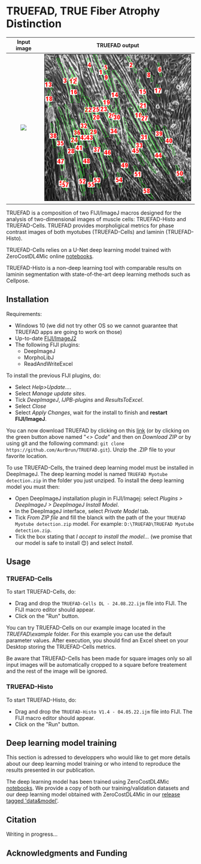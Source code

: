 # TRUEFAD, TRUE Fiber Atrophy Distinction

Input image                |  TRUEFAD output
:-------------------------:|:-------------------------:
![](dev/illustration.tif)  |  ![](dev/illustration_output.png)

TRUEFAD is a composition of two FIJI/ImageJ macros designed for the analysis of two-dimensional images of muscle cells: TRUEFAD-Histo and TRUEFAD-Cells. TRUEFAD provides morpholigical metrics for phase contrast images of both myotubes (TRUEFAD-Cells) and laminin (TRUEFAD-Histo). 

TRUEFAD-Cells relies on a U-Net deep learning model trained with ZeroCostDL4Mic online [notebooks](https://github.com/HenriquesLab/ZeroCostDL4Mic/wiki). 

TRUEFAD-Histo is a non-deep learning tool with comparable results on laminin segmentation with state-of-the-art deep learning methods such as Cellpose.

## Installation

Requirements:
- Windows 10 (we did not try other OS so we cannot guarantee that TRUEFAD apps are going to work on those)
- Up-to-date [FIJI/ImageJ2](https://imagej.net/software/fiji/downloads)
- The following FIJI plugins:
  - DeepImageJ
  - MorphoLibJ
  - ReadAndWriteExcel 
  
To install the previous FIJI plugins, do:
- Select *Help>Update...*.
- Select *Manage update sites*.
- Tick *DeepImageJ*, *IJPB-plugins* and *ResultsToExcel*.
- Select *Close*
- Select *Apply Changes*, wait for the install to finish and **restart FIJI/ImageJ**.

You can now download TRUEFAD by clicking on this [link](https://github.com/AurBrun/TRUEFAD/archive/refs/heads/main.zip) (or by clicking on the green button above named "*<> Code*" and then on *Download ZIP* or by using git and the following command: `git clone https://github.com/AurBrun/TRUEFAD.git`). Unzip the .ZIP file to your favorite location.

To use TRUEFAD-Cells, the trained deep learning model must be installed in DeepImageJ. The deep learning model is named `TRUEFAD Myotube detection.zip` in the folder you just unziped. To install the deep learning model you must then:
- Open DeepImageJ installation plugin in FIJI/Imagej: select *Plugins > DeepImageJ > DeepImageJ Install Model*.
- In the DeepImageJ interface, select *Private Model* tab.
- Tick *From ZIP file* and fill the blanck with the path of the your `TRUEFAD Myotube detection.zip` model. For example: `D:\TRUEFAD\TRUEFAD Myotube detection.zip`.
- Tick the box stating that *I accept to install the model...* (we promise that our model is safe to install :blush:) and select *Install*.

## Usage

### TRUEFAD-Cells

To start TRUEFAD-Cells, do:
- Drag and drop the `TRUEFAD-Cells DL - 24.08.22.ijm` file into FIJI. The FIJI macro editor should appear. 
- Click on the "Run" button. 

You can try TRUEFAD-Cells on our example image located in the *TRUEFAD\example* folder. For this example you can use the default parameter values. After execution, you should find an Excel sheet on your Desktop storing the TRUEFAD-Cells metrics. 

Be aware that TRUEFAD-Cells has been made for square images only so all input images will be automatically cropped to a square before treatement and the rest of the image will be ignored. 

### TRUEFAD-Histo

To start TRUEFAD-Histo, do:
- Drag and drop the `TRUEFAD-Histo V1.4 - 04.05.22.ijm` file into FIJI. The FIJI macro editor should appear. 
- Click on the "Run" button. 

## Deep learning model training

This section is adressed to developpers who would like to get more details about our deep learning model training or who intend to reproduce the results presented in our publication.

The deep learning model has been trained using ZeroCostDL4Mic [notebooks](https://github.com/HenriquesLab/ZeroCostDL4Mic/wiki). We provide a copy of both our training/validation datasets and our deep learning model obtained with ZeroCostDL4Mic in our [release tagged 'data&model'](https://github.com/AurBrun/TRUEFAD/releases/tag/data%26model). 

## Citation 

Writing in progress...

## Acknowledgments and Funding
